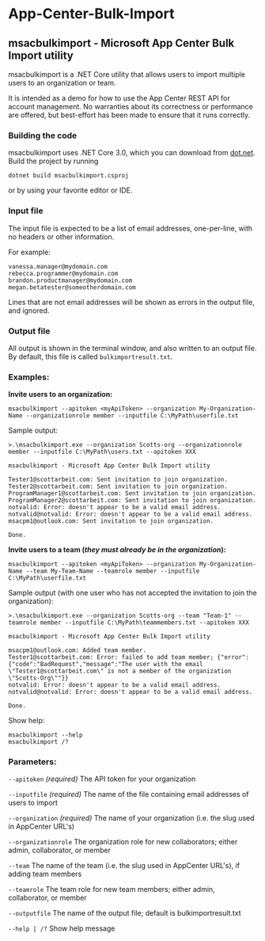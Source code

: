 # App-Center-Bulk-Import

## msacbulkimport - Microsoft App Center Bulk Import utility

msacbulkimport is a .NET Core utility that allows users to import multiple users to an organization or team.

It is intended as a demo for how to use the App Center REST API for account management. No warranties about its correctness or performance are offered, but best-effort has been made to ensure that it runs correctly.

### Building the code
msacbulkimport uses .NET Core 3.0, which you can download from [dot.net](https://dotnet.microsoft.com/download/dotnet-core/3.0). Build the project by running

    dotnet build msacbulkimport.csproj

or by using your favorite editor or IDE.

### Input file
The input file is expected to be a list of email addresses, one-per-line, with no headers or other information.

For example:

```
vanessa.manager@mydomain.com
rebecca.programmer@mydomain.com
brandon.productmanager@mydomain.com
megan.betatester@someotherdomain.com
```

Lines that are not email addresses will be shown as errors in the output file, and ignored.

### Output file

All output is shown in the terminal window, and also written to an output file. By default, this file is called `bulkimportresult.txt`.

### Examples:

**Invite users to an organization:**

    msacbulkimport --apitoken <myApiToken> --organization My-Organization-Name --organizationrole member --inputfile C:\MyPath\userfile.txt

Sample output:

```
>.\msacbulkimport.exe --organization Scotts-org --organizationrole member --inputfile C:\MyPath\users.txt --apitoken XXX

msacbulkimport - Microsoft App Center Bulk Import utility

Tester1@scottarbeit.com: Sent invitation to join organization.
Tester2@scottarbeit.com: Sent invitation to join organization.
ProgramManager1@scottarbeit.com: Sent invitation to join organization.
ProgramManager2@scottarbeit.com: Sent invitation to join organization.
notvalid: Error: doesn't appear to be a valid email address.
notvalid@notvalid: Error: doesn't appear to be a valid email address.
msacpm1@outlook.com: Sent invitation to join organization.

Done.
```

**Invite users to a team (*they must already be in the organization*):**

    msacbulkimport --apitoken <myApiToken> --organization My-Organization-Name --team My-Team-Name --teamrole member --inputfile C:\MyPath\userfile.txt

Sample output (with one user who has not accepted the invitation to join the organization):

```
>.\msacbulkimport.exe --organization Scotts-org --team "Team-1" --teamrole member --inputfile C:\MyPath\teammembers.txt --apitoken XXX

msacbulkimport - Microsoft App Center Bulk Import utility

msacpm1@outlook.com: Added team member.
Tester1@scottarbeit.com: Error: failed to add team member; {"error":{"code":"BadRequest","message":"The user with the email \"Tester1@scottarbeit.com\" is not a member of the organization \"Scotts-Org\""}}
notvalid: Error: doesn't appear to be a valid email address.
notvalid@notvalid: Error: doesn't appear to be a valid email address.

Done.
```

Show help:

    msacbulkimport --help
    msacbulkimport /?

### Parameters:

  `--apitoken` _(required)_ The API token for your organization

  `--inputfile` _(required)_ The name of the file containing email addresses of users to import

  `--organization` _(required)_ The name of your organization (i.e. the slug used in AppCenter URL's)

  `--organizationrole` The organization role for new collaborators; either admin, collaborator, or member

  `--team` The name of the team (i.e. the slug used in AppCenter URL's), if adding team members

  `--teamrole` The team role for new team members; either admin, collaborator, or member

  `--outputfile` The name of the output file; default is bulkimportresult.txt

  `--help | /?` Show help message

